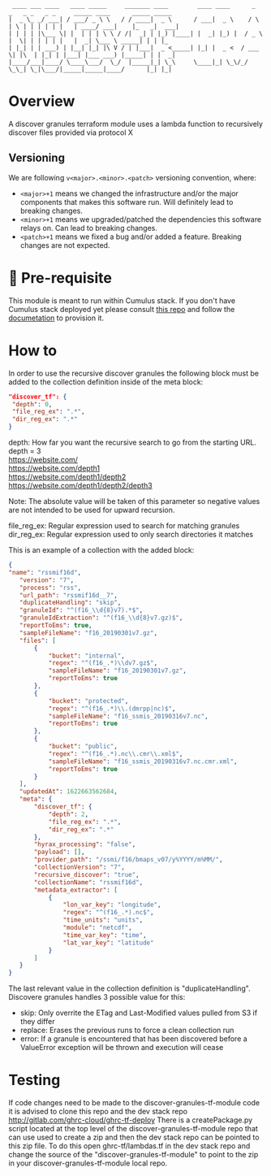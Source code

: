 ```
 ____ ___ ____   ____ _____     _______ ____        ____ ____      _    _   _ _   _ _     _____ ____      _____ _____
|  _ \_ _/ ___| / ___/ _ \ \   / / ____|  _ \      / ___|  _ \    / \  | \ | | | | | |   | ____/ ___|    |_   _|  ___|
| | | | |\___ \| |  | | | \ \ / /|  _| | |_) |____| |  _| |_) |  / _ \ |  \| | | | | |   |  _| \___ \ _____| | | |_
| |_| | | ___) | |__| |_| |\ V / | |___|  _ <_____| |_| |  _ <  / ___ \| |\  | |_| | |___| |___ ___) |_____| | |  _|
|____/___|____/ \____\___/  \_/  |_____|_| \_\     \____|_| \_\/_/   \_\_| \_|\___/|_____|_____|____/      |_| |_|
```

# Overview
A discover granules terraform module uses a lambda function to recursively discover files provided via protocol X

## Versioning
We are following `v<major>.<minor>.<patch>` versioning convention, where:
* `<major>+1` means we changed the infrastructure and/or the major components that makes this software run. Will definitely 
  lead to breaking changes.
* `<minor>+1` means we upgraded/patched the dependencies this software relays on. Can lead to breaking changes.
* `<patch>+1` means we fixed a bug and/or added a feature. Breaking changes are not expected.

# 🔨 Pre-requisite 
This module is meant to run within Cumulus stack. 
If you don't have Cumulus stack deployed yet please consult [this repo](https://github.com/nasa/cumulus) 
and follow the [documetation](https://nasa.github.io/cumulus/docs/cumulus-docs-readme) to provision it.

# How to
In order to use the recursive discover granules the following block must be added to the collection definition inside of the meta block:
```json
"discover_tf": {
 "depth": 0,
 "file_reg_ex": ".*",
 "dir_reg_ex": ".*"
}
```
depth: How far you want the recursive search to go from the starting URL.  
depth = 3  
https://website.com/  
https://website.com/depth1  
https://website.com/depth1/depth2  
https://website.com/depth1/depth2/depth3  

Note: The absolute value will be taken of this parameter so negative values are not intended to be used for upward recursion.

file_reg_ex: Regular expression used to search for matching granules  
dir_reg_ex: Regular expression used to only search directories it matches

 
 This is an example of a collection with the added block:
 ```json
{	
 "name": "rssmif16d",
	"version": "7",
	"process": "rss",
	"url_path": "rssmif16d__7",
	"duplicateHandling": "skip",
	"granuleId": "^(f16_\\d{8}v7).*$",
	"granuleIdExtraction": "^(f16_\\d{8}v7.gz)$",
	"reportToEms": true,
	"sampleFileName": "f16_20190301v7.gz",
	"files": [
		{
			"bucket": "internal",
			"regex": "^(f16_.*)\\dv7.gz$",
			"sampleFileName": "f16_20190301v7.gz",
			"reportToEms": true
		},
		{
			"bucket": "protected",
			"regex": "^(f16_.*)\\.(dmrpp|nc)$",
			"sampleFileName": "f16_ssmis_20190316v7.nc",
			"reportToEms": true
		},
		{
			"bucket": "public",
			"regex": "^(f16_.*).nc\\.cmr\\.xml$",
			"sampleFileName": "f16_ssmis_20190316v7.nc.cmr.xml",
			"reportToEms": true
		}
	],
	"updatedAt": 1622663562684,
	"meta": {
		"discover_tf": {
			"depth": 2,
			"file_reg_ex": ".*",
			"dir_reg_ex": ".*"
		},
		"hyrax_processing": "false",
		"payload": [],
		"provider_path": "/ssmi/f16/bmaps_v07/y%YYYY/m%MM/",
		"collectionVersion": "7",
		"recursive_discover": "true",
		"collectionName": "rssmif16d",
		"metadata_extractor": [
			{
				"lon_var_key": "longitude",
				"regex": "^(f16_.*).nc$",
				"time_units": "units",
				"module": "netcdf",
				"time_var_key": "time",
				"lat_var_key": "latitude"
			}
		]
	}
}
```

The last relevant value in the collection definition is "duplicateHandling". Discovere granules handles 3 possible value for this:
 - skip: Only overrite the ETag and Last-Modified values pulled from S3 if they differ
 - replace: Erases the previous runs to force a clean collection run
 - error: If a granule is encountered that has been discovered before a ValueError exception will be thrown and execution will cease

# Testing
If code changes need to be made to the discover-granules-tf-module code it is advised to clone this repo and the dev stack repo http://gitlab.com/ghrc-cloud/ghrc-tf-deploy
There is a createPackage.py script located at the top level of the discover-granules-tf-module repo that can use used to create a zip and then the dev stack repo can be pointed to this zip file. To do this open ghrc-tf/lambdas.tf in the dev stack repo and change the source of the "discover-granules-tf-module" to point to the zip in your discover-granules-tf-module local repo.
